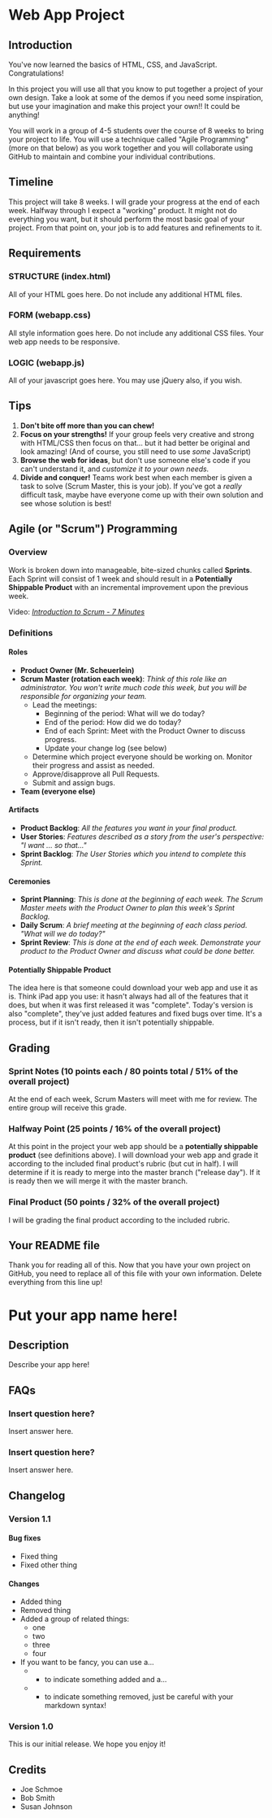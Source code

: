 # Web App Project

## Introduction

You've now learned the basics of HTML, CSS, and JavaScript. Congratulations!

In this project you will use all that you know to put together a project of your own design. Take a look at some of the demos if you need some inspiration, but use your imagination and make this project your own!! It could be anything!

You will work in a group of 4-5 students over the course of 8 weeks to bring your project to life. You will use a technique called "Agile Programming" (more on that below) as you work together and you will collaborate using GitHub to maintain and combine your individual contributions.

## Timeline

This project will take 8 weeks. I will grade your progress at the end of each week. Halfway through I expect a "working" product. It might not do everything you want, but it should perform the most basic goal of your project. From that point on, your job is to add features and refinements to it.

## Requirements

### STRUCTURE (index.html)

All of your HTML goes here. Do not include any additional HTML files.

### FORM (webapp.css)

All style information goes here. Do not include any additional CSS files. Your web app needs to be responsive.

### LOGIC (webapp.js)

All of your javascript goes here. You may use jQuery also, if you wish.

## Tips

1. **Don't bite off more than you can chew!**
2. **Focus on your strengths!** If your group feels very creative and strong with HTML/CSS then focus on that... but it had better be original and look amazing! (And of course, you still need to use *some* JavaScript)
3. **Browse the web for ideas**, but don't use someone else's code if you can't understand it, and *customize it to your own needs.*
4. **Divide and conquer!** Teams work best when each member is given a task to solve (Scrum Master, this is your job). If you've got a *really* difficult task, maybe have everyone come up with their own solution and see whose solution is best!

## Agile (or "Scrum") Programming

### Overview
Work is broken down into manageable, bite-sized chunks called **Sprints**. Each Sprint will consist of 1 week and should result in a **Potentially Shippable Product** with an incremental improvement upon the previous week.

Video: [*Introduction to Scrum - 7 Minutes*](https://www.youtube.com/watch?v=9TycLR0TqFA)

### Definitions

#### Roles

- **Product Owner (Mr. Scheuerlein)**
- **Scrum Master (rotation each week)**: *Think of this role like an administrator. You won't write much code this week, but you will be responsible for organizing your team.*
  - Lead the meetings:
    - Beginning of the period: What will we do today?
    - End of the period: How did we do today?
    - End of each Sprint: Meet with the Product Owner to discuss progress.
    - Update your change log (see below)
  - Determine which project everyone should be working on. Monitor their progress and assist as needed.
  - Approve/disapprove all Pull Requests.
  - Submit and assign bugs.
- **Team (everyone else)**

#### Artifacts

- **Product Backlog**: *All the features you want in your final product.*
- **User Stories**: *Features described as a story from the user's perspective: "I want ... so that..."*
- **Sprint Backlog**: *The User Stories which you intend to complete this Sprint.*

#### Ceremonies

- **Sprint Planning**: *This is done at the beginning of each week. The Scrum Master meets with the Product Owner to plan this week's Sprint Backlog.*
- **Daily Scrum**: *A brief meeting at the beginning of each class period. "What will we do today?"*
- **Sprint Review**: *This is done at the end of each week. Demonstrate your product to the Product Owner and discuss what could be done better.*

#### Potentially Shippable Product

The idea here is that someone could download your web app and use it as is. Think iPad app you use: it hasn't always had all of the features that it does, but when it was first released it was "complete". Today's version is also "complete", they've just added features and fixed bugs over time. It's a process, but if it isn't ready, then it isn't potentially shippable.

## Grading

### Sprint Notes (10 points each / 80 points total / 51% of the overall project)

At the end of each week, Scrum Masters will meet with me for review. The entire group will receive this grade.

### Halfway Point (25 points / 16% of the overall project)

At this point in the project your web app should be a **potentially shippable product** (see definitions above). I will download your web app and grade it according to the included final product's rubric (but cut in half). I will determine if it is ready to merge into the master branch ("release day"). If it is ready then we will merge it with the master branch.

### Final Product (50 points / 32% of the overall project)

I will be grading the final product according to the included rubric.

## Your README file

Thank you for reading all of this. Now that you have your own project on GitHub, you need to replace all of this file with your own information. Delete everything from this line up!

# Put your app name here!

## Description
Describe your app here!

## FAQs

### Insert question here?
Insert answer here.

### Insert question here?
Insert answer here.

## Changelog

### Version 1.1

#### Bug fixes
 * Fixed thing
 * Fixed other thing

#### Changes
 * Added thing
 * Removed thing
 * Added a group of related things:
   * one
   * two
   * three
   * four
 * If you want to be fancy, you can use a...
   * + to indicate something added and a...
   * - to indicate something removed, just be careful with your markdown syntax!

### Version 1.0
This is our initial release. We hope you enjoy it!

## Credits
* Joe Schmoe
* Bob Smith
* Susan Johnson
